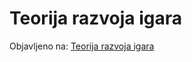 # Teorija razvoja igara

Objavljeno na: [Teorija razvoja igara](https://skolakoda.github.io/kursevi/razvoj-igara/)